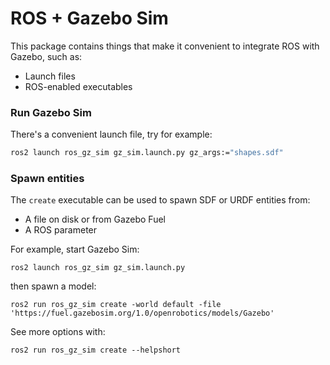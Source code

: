 # ROS + Gazebo Sim

This package contains things that make it convenient to integrate ROS with Gazebo, such as:

 - Launch files
 - ROS-enabled executables

### Run Gazebo Sim

There's a convenient launch file, try for example:

```bash
ros2 launch ros_gz_sim gz_sim.launch.py gz_args:="shapes.sdf"
```

### Spawn entities

The `create` executable can be used to spawn SDF or URDF entities from:

 - A file on disk or from Gazebo Fuel
 - A ROS parameter

For example, start Gazebo Sim:

```
ros2 launch ros_gz_sim gz_sim.launch.py
```

then spawn a model:

```
ros2 run ros_gz_sim create -world default -file 'https://fuel.gazebosim.org/1.0/openrobotics/models/Gazebo'
```

See more options with:

```
ros2 run ros_gz_sim create --helpshort
```
